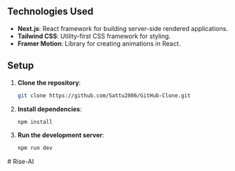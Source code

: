 ## Technologies Used
- **Next.js**: React framework for building server-side rendered applications.
- **Tailwind CSS**: Utility-first CSS framework for styling.
- **Framer Motion**: Library for creating animations in React.

## Setup
1. **Clone the repository**:
   ```bash
   git clone https://github.com/Sattu2806/GitHub-Clone.git

2. **Install dependencies**:
   ```bash
   npm install

3. **Run the development server**:
   ```bash
   npm run dev

#   R i s e - A I  
 